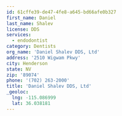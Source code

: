 ```yaml
---
id: 61cffe39-de47-4fe8-a645-bd66afe0b327
first_name: Daniel
last_name: Shalev
license: DDS
services:
  - endodontist
category: Dentists
org_name: 'Daniel Shalev DDS, Ltd'
address: '2510 Wigwam Pkwy'
city: Henderson
state: NV
zip: '89074'
phone: '(702) 263-2000'
title: 'Daniel Shalev DDS, Ltd'
_geoloc:
  lng: -115.086999
  lat: 36.038181
---
```

